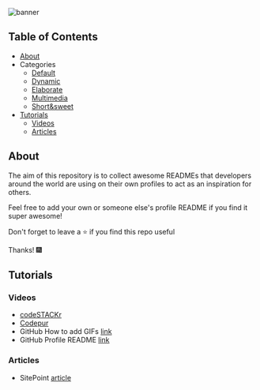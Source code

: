 ![banner](https://user-images.githubusercontent.com/23727056/87433896-78ae9700-c607-11ea-9ca6-9cdbe3f67998.jpg)

## Table of Contents 
- [About](#about)
- Categories 
  - [Default](default)
  - [Dynamic](dynamic-realtime)
  - [Elaborate](elaborate)
  - [Multimedia](multimedia)
  - [Short&sweet](short-and-sweet)
- [Tutorials](#tutorials)
  - [Videos](#videos)
  - [Articles](#articles)

## About 
The aim of this repository is to collect awesome READMEs that developers around the world are using on their own profiles to act as an inspiration for others.

Feel free to add your own or someone else's profile README if you find it super awesome! 

Don't forget to leave a ⭐ if you find this repo useful 

Thanks! 🎆

## Tutorials 
### Videos
- [codeSTACKr](https://www.youtube.com/watch?v=ECuqb5Tv9qI&t=760s)
- [Codepur](https://www.youtube.com/watch?v=dkE4mVhwMB4)
- GitHub How to add GIFs [link](https://www.youtube.com/watch?v=3RlpVrYt_qE)
- GitHub Profile README [link](https://twitter.com/github/status/1294348292130836482?s=20)

### Articles
- SitePoint [article](https://www.sitepoint.com/github-profile-readme/)
